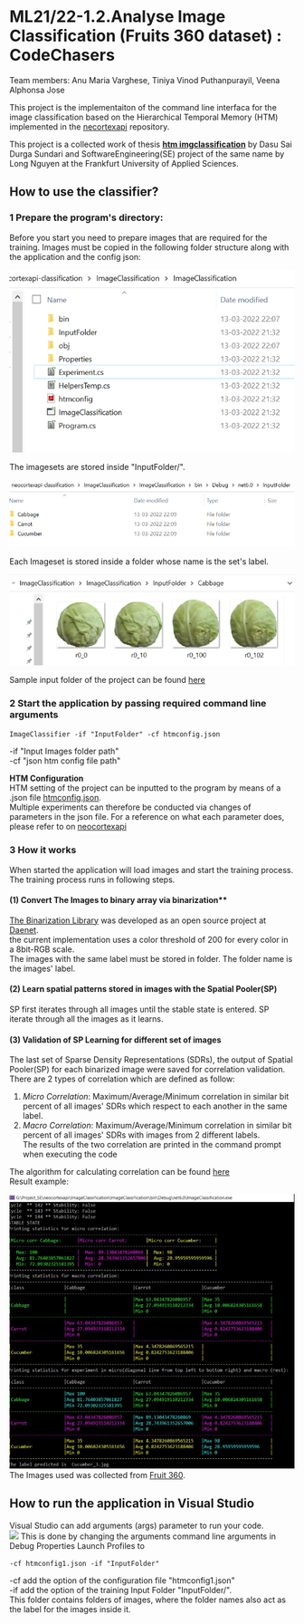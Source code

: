 # ML21/22-1.2.Analyse Image Classification (Fruits 360 dataset) : CodeChasers
Team members: Anu Maria Varghese, Tiniya Vinod Puthanpurayil, Veena Alphonsa Jose

This project is the implementaiton of the command line interfaca for the image classification based on the Hierarchical Temporal Memory (HTM) implemented in the [necortexapi](https://github.com/ddobric/neocortexapi) repository.

This project is a collected work of thesis [**htm imgclassification**](https://github.com/UniversityOfAppliedSciencesFrankfurt/thesis-htm-imgclassification-dasu) by Dasu Sai Durga Sundari and SoftwareEngineering(SE) project of the same name by Long Nguyen at the Frankfurt University of Applied Sciences.  

## How to use the classifier?

### 1 Prepare the program's directory:
 
 Before you start you need to prepare images that are required for the training. Images must be copied in the following folder structure along with the application and the config json:  

 ![](Images/WorkingDirectory.png)
 
The imagesets are stored inside "InputFolder/".  

![](Images/InputFolder.png)  

Each Imageset is stored inside a folder whose name is the set's label.  

![](Images/SampleData.png)  

 Sample input folder of the project can be found [here](ImageClassification/ImageClassification/InputFolder)  
 ### 2 Start the application by passing required command line arguments
 ~~~
 ImageClassifier -if "InputFolder" -cf htmconfig.json
 ~~~
 -if   "Input Images folder path"  
 -cf   "json htm config file path"  
 
 **HTM Configuration**  
 HTM setting of the project can be inputted to the program by means of a .json file [htmconfig.json](ImageClassification/ImageClassification/htmconfig.json).  
 Multiple experiments can therefore be conducted via changes of parameters in the json file. 
 For a reference on what each parameter does, please refer to []() on [neocortexapi](https://github.com/ddobric/neocortexapi) 
 
### 3 How it works

When started the application will load images and start the training process. The training process runs in following steps.

#### (1) Convert The Images to binary array via binarization**  
[The Binarization Library](https://github.com/daenetCorporation/imagebinarizer) was developed as an open source project at [Daenet](https://daenet.de/de/).  
the current implementation uses a color threshold of 200 for every color in a 8bit-RGB scale.  
The images with the same label must be stored in folder. The folder name is the images' label.   

#### (2) Learn spatial patterns stored in images with the Spatial Pooler(SP)
SP first iterates through all images until the stable state is entered.
SP iterate through all the images as it learns.

#### (3) Validation of SP Learning for different set of images
The last set of Sparse Density Representations (SDRs), the output of Spatial Pooler(SP) for each binarized image were saved for correlation validation.  
There are 2 types of correlation which are defined as follow:
1. *Micro Correlation*: Maximum/Average/Minimum correlation in similar bit percent of all images' SDRs which respect to each another in the same label.  
2. *Macro Correlation*: Maximum/Average/Minimum correlation in similar bit percent of all images' SDRs with images from 2 different labels.   
The results of the two correlation are printed in the command prompt when executing the code  

The algorithm for calculating correlation can be found [here](https://github.com/ddobric/neocortexapi/blob/7d05b61b919a82fd7f8028c63970dfbc7d78dd50/source/NeoCortexApi/Utility/MathHelpers.cs#L93)  
Result example:

![Sample output of the experiment after learning](Images/OutputExample.png)  
The Images used was collected from [Fruit 360](https://github.com/Horea94/Fruit-Images-Dataset).  
## How to run the application in Visual Studio
Visual Studio can add arguments (args) parameter to run your code.  
![](Images/LaunchProfile.png)
This is done by changing the arguments command line arguments in Debug Properties Launch Profiles to 
~~~
-cf htmconfig1.json -if "InputFolder"
~~~
-cf add the option of the configuration file "htmconfig1.json"  
-if add the option of the training Input Folder "InputFolder/".  
This folder contains folders of images, where the folder names also act as the label for the images inside it.  


